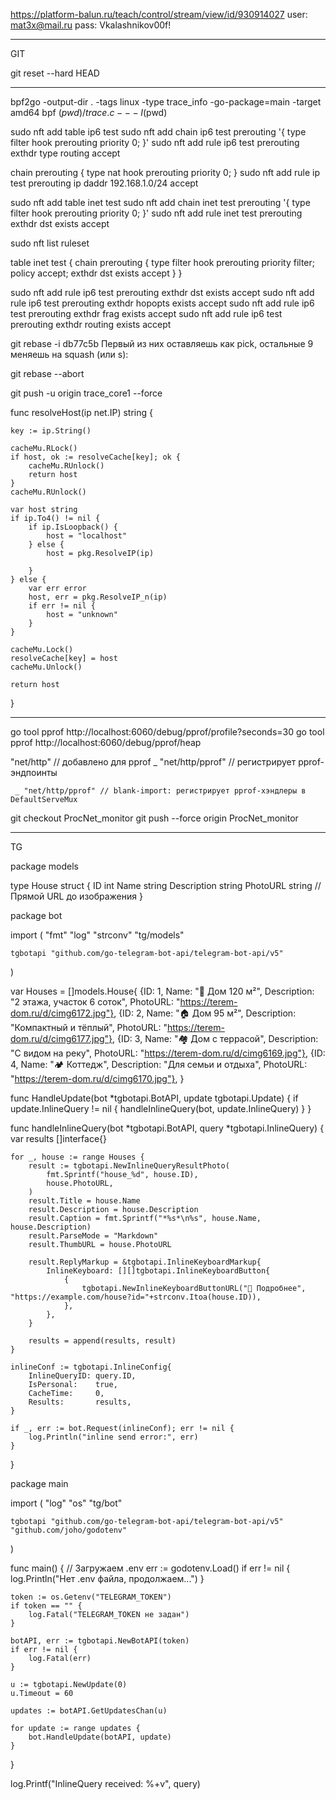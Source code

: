 



https://platform-balun.ru/teach/control/stream/view/id/930914027
user: mat3x@mail.ru
pass: Vkalashnikov00f!

__________________________________________________
GIT

git reset --hard HEAD
____________________________________________________



bpf2go -output-dir . -tags linux -type trace_info -go-package=main -target amd64 bpf $(pwd)/trace.c -- -I$(pwd)



sudo nft add table ip6 test
sudo nft add chain ip6 test prerouting '{ type filter hook prerouting priority 0; }'
sudo nft add rule ip6 test prerouting exthdr type routing accept

chain prerouting {
    type nat hook prerouting priority 0;
}
sudo nft add rule ip test prerouting ip daddr 192.168.1.0/24 accept




sudo nft add table inet test
sudo nft add chain inet test prerouting '{ type filter hook prerouting priority 0; }'
sudo nft add rule inet test prerouting exthdr dst exists accept


sudo nft list ruleset

table inet test {
        chain prerouting {
                type filter hook prerouting priority filter; policy accept;
                exthdr dst exists accept
        }
}


sudo nft add rule ip6 test prerouting exthdr dst exists accept
sudo nft add rule ip6 test prerouting exthdr hopopts exists accept
sudo nft add rule ip6 test prerouting exthdr frag exists accept
sudo nft add rule ip6 test prerouting exthdr routing exists accept



git rebase -i db77c5b 
Первый из них оставляешь как pick, остальные 9 меняешь на squash (или s):

git rebase --abort


git push -u origin trace_core1 --force


func resolveHost(ip net.IP) string {

	key := ip.String()

	cacheMu.RLock()
	if host, ok := resolveCache[key]; ok {
		cacheMu.RUnlock()
		return host
	}
	cacheMu.RUnlock()

	var host string
	if ip.To4() != nil {
		if ip.IsLoopback() {
			host = "localhost"
		} else {
			host = pkg.ResolveIP(ip)

		}
	} else {
		var err error
		host, err = pkg.ResolveIP_n(ip)
		if err != nil {
			host = "unknown"
		}
	}

	cacheMu.Lock()
	resolveCache[key] = host
	cacheMu.Unlock()

	return host
}







_______________________________________________________________________________________________


go tool pprof http://localhost:6060/debug/pprof/profile?seconds=30
go tool pprof http://localhost:6060/debug/pprof/heap



"net/http"      // добавлено для pprof
	_ "net/http/pprof" // регистрирует pprof-эндпоинты

     _ "net/http/pprof" // blank-import: регистрирует pprof-хэндлеры в DefaultServeMux



git checkout ProcNet_monitor
git push --force origin ProcNet_monitor


______________________________________________________________________________________________
TG

package models

type House struct {
	ID          int
	Name        string
	Description string
	PhotoURL    string // Прямой URL до изображения
}

package bot

import (
	"fmt"
	"log"
	"strconv"
	"tg/models"

	tgbotapi "github.com/go-telegram-bot-api/telegram-bot-api/v5"
)

var Houses = []models.House{
	{ID: 1, Name: "🏡 Дом 120 м²", Description: "2 этажа, участок 6 соток", PhotoURL: "https://terem-dom.ru/d/cimg6172.jpg"},
	{ID: 2, Name: "🏠 Дом 95 м²", Description: "Компактный и тёплый", PhotoURL: "https://terem-dom.ru/d/cimg6177.jpg"},
	{ID: 3, Name: "🏘 Дом с террасой", Description: "С видом на реку", PhotoURL: "https://terem-dom.ru/d/cimg6169.jpg"},
	{ID: 4, Name: "🏕 Коттедж", Description: "Для семьи и отдыха", PhotoURL: "https://terem-dom.ru/d/cimg6170.jpg"},
}

func HandleUpdate(bot *tgbotapi.BotAPI, update tgbotapi.Update) {
	if update.InlineQuery != nil {
		handleInlineQuery(bot, update.InlineQuery)
	}
}

func handleInlineQuery(bot *tgbotapi.BotAPI, query *tgbotapi.InlineQuery) {
	var results []interface{}

	for _, house := range Houses {
		result := tgbotapi.NewInlineQueryResultPhoto(
			fmt.Sprintf("house_%d", house.ID),
			house.PhotoURL,
		)
		result.Title = house.Name
		result.Description = house.Description
		result.Caption = fmt.Sprintf("*%s*\n%s", house.Name, house.Description)
		result.ParseMode = "Markdown"
		result.ThumbURL = house.PhotoURL

		result.ReplyMarkup = &tgbotapi.InlineKeyboardMarkup{
			InlineKeyboard: [][]tgbotapi.InlineKeyboardButton{
				{
					tgbotapi.NewInlineKeyboardButtonURL("📄 Подробнее", "https://example.com/house?id="+strconv.Itoa(house.ID)),
				},
			},
		}

		results = append(results, result)
	}

	inlineConf := tgbotapi.InlineConfig{
		InlineQueryID: query.ID,
		IsPersonal:    true,
		CacheTime:     0,
		Results:       results,
	}

	if _, err := bot.Request(inlineConf); err != nil {
		log.Println("inline send error:", err)
	}
}


package main

import (
	"log"
	"os"
	"tg/bot"

	tgbotapi "github.com/go-telegram-bot-api/telegram-bot-api/v5"
	"github.com/joho/godotenv"
)

func main() {
	// Загружаем .env
	err := godotenv.Load()
	if err != nil {
		log.Println("Нет .env файла, продолжаем...")
	}

	token := os.Getenv("TELEGRAM_TOKEN")
	if token == "" {
		log.Fatal("TELEGRAM_TOKEN не задан")
	}

	botAPI, err := tgbotapi.NewBotAPI(token)
	if err != nil {
		log.Fatal(err)
	}

	u := tgbotapi.NewUpdate(0)
	u.Timeout = 60

	updates := botAPI.GetUpdatesChan(u)

	for update := range updates {
		bot.HandleUpdate(botAPI, update)
	}
}


log.Printf("InlineQuery received: %+v", query)













